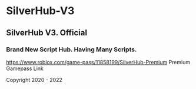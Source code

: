 # SilverHub-V3
## SilverHub V3. Official


### Brand New Script Hub. Having Many Scripts.


https://www.roblox.com/game-pass/11858199/SilverHub-Premium Premium Gamepass Link




















Copyright 2020 - 2022
